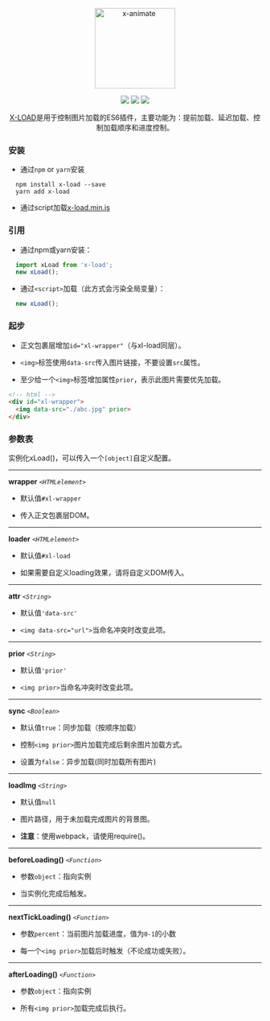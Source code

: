 <p align="center"><img width="160" src="https://ws2.sinaimg.cn/large/006tNbRwly1fx67hwnhw1j308w06xdig.jpg" alt="x-animate"></p>

<p align="center">
  <img src="https://img.shields.io/jenkins/s/https/jenkins.qa.ubuntu.com/view/Precise/view/All%20Precise/job/precise-desktop-amd64_default.svg">
  <img src="https://img.shields.io/badge/npm-v1.3.0-blue.svg">
  <img src="https://img.shields.io/github/license/mashape/apistatus.svg">
</p>

<p align="center">
  <a href="https://github.com/codexu/x-load">X-LOAD</a>是用于控制图片加载的ES6插件，主要功能为：提前加载、延迟加载、控制加载顺序和进度控制。
</p>

### 安装

- 通过`npm` or `yarn`安装

```
  npm install x-load --save
  yarn add x-load
```

- 通过script加载[x-load.min.js](https://raw.githubusercontent.com/codexu/x-load/master/dist/x-load.min.js)

### 引用

- 通过npm或yarn安装：

```javascript
  import xLoad from 'x-load';
  new xLoad();
```

- 通过`<script>`加载（此方式会污染全局变量）：

```javascript
  new xLoad();
```

### 起步

- 正文包裹层增加`id="xl-wrapper"`（与xl-load同层）。

- `<img>`标签使用`data-src`传入图片链接，不要设置`src`属性。

- 至少给一个`<img>`标签增加属性`prior`，表示此图片需要优先加载。

```html
<!-- html -->
<div id="xl-wrapper">
  <img data-src="./abc.jpg" prior>
</div>
```

### 参数表

实例化xLoad()，可以传入一个`[object]`自定义配置。

---

**wrapper** *`<HTMLelement>`*

- 默认值`#xl-wrapper`

- 传入正文包裹层DOM。

---

**loader** *`<HTMLelement>`*

- 默认值`#xl-load`

- 如果需要自定义loading效果，请将自定义DOM传入。

---

**attr** *`<String>`*

- 默认值`'data-src'`

- `<img data-src="url">`当命名冲突时改变此项。

---

**prior** *`<String>`*

- 默认值`'prior'`

- `<img prior>`当命名冲突时改变此项。

---

**sync** *`<Boolean>`*

- 默认值`true`：同步加载（按顺序加载）

- 控制`<img prior>`图片加载完成后剩余图片加载方式。

- 设置为`false`：异步加载(同时加载所有图片)

---

**loadImg** *`<String>`*

- 默认值`null`

- 图片路径，用于未加载完成图片的背景图。

- **注意**：使用webpack，请使用require()。

---

**beforeLoading()** *`<Function>`*

- 参数`object`：指向实例

- 当实例化完成后触发。

---

**nextTickLoading()** *`<Function>`*

- 参数`percent`：当前图片加载进度，值为`0-1`的小数

- 每一个`<img prior>`加载后时触发（不论成功或失败）。

---

**afterLoading()** *`<Function>`*

- 参数`object`：指向实例

- 所有`<img prior>`加载完成后执行。
